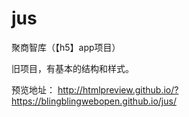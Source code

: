 # jus
聚商智库（【h5】app项目）

旧项目，有基本的结构和样式。

预览地址：
http://htmlpreview.github.io/?https://blingblingwebopen.github.io/jus/

